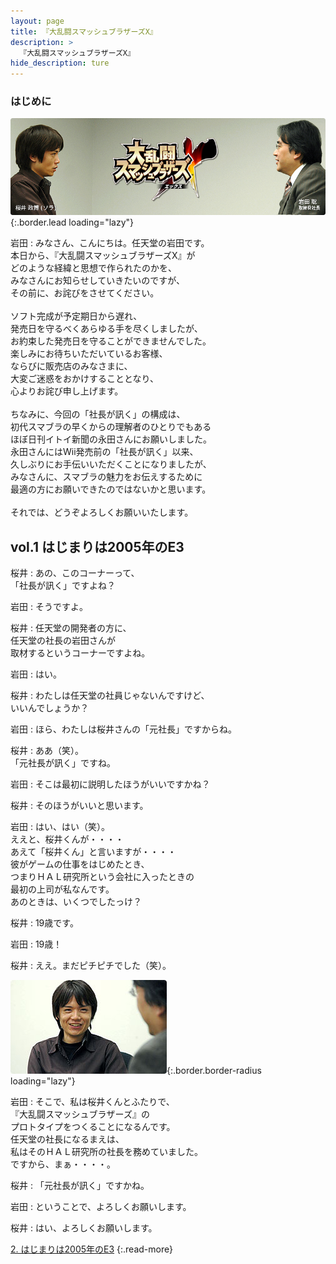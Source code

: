 ```yaml
---
layout: page
title: 『大乱闘スマッシュブラザーズX』
description: >
  『大乱闘スマッシュブラザーズX』
hide_description: ture
---
```


### はじめに

![](/interviews/jp/wii/rsbj/vol1/img/mainvisual1.jpg){:.border.lead loading="lazy"}

岩田
: みなさん、こんにちは。任天堂の岩田です。<br>本日から、『大乱闘スマッシュブラザーズX』が<br>どのような経緯と思想で作られたのかを、<br>みなさんにお知らせしていきたいのですが、<br>その前に、お詫びをさせてください。<br>&nbsp;<br>ソフト完成が予定期日から遅れ、<br>発売日を守るべくあらゆる手を尽くしましたが、<br>お約束した発売日を守ることができませんでした。<br>楽しみにお待ちいただいているお客様、<br>ならびに販売店のみなさまに、<br>大変ご迷惑をおかけすることとなり、<br>心よりお詫び申し上げます。<br>&nbsp;<br>ちなみに、今回の「社長が訊く」の構成は、<br>初代スマブラの早くからの理解者のひとりでもある<br>ほぼ日刊イトイ新聞の永田さんにお願いしました。<br>永田さんにはWii発売前の「社長が訊く」以来、<br>久しぶりにお手伝いいただくことになりましたが、<br>みなさんに、スマブラの魅力をお伝えするために<br>最適の方にお願いできたのではないかと思います。<br>&nbsp;<br>それでは、どうぞよろしくお願いいたします。

## vol.1 はじまりは2005年のE3

桜井
: あの、このコーナーって、<br>「社長が訊く」ですよね？

岩田
: そうですよ。

桜井
: 任天堂の開発者の方に、<br>任天堂の社長の岩田さんが<br>取材するというコーナーですよね。

岩田
: はい。

桜井
: わたしは任天堂の社員じゃないんですけど、<br>いいんでしょうか？

岩田
: ほら、わたしは桜井さんの「元社長」ですからね。

桜井
: ああ（笑）。<br>「元社長が訊く」ですね。

岩田
: そこは最初に説明したほうがいいですかね？

桜井
: そのほうがいいと思います。

岩田
: はい、はい（笑）。<br>ええと、桜井くんが・・・・<br>あえて「桜井くん」と言いますが・・・・<br>彼がゲームの仕事をはじめたとき、<br>つまりＨＡＬ研究所という会社に入ったときの<br>最初の上司が私なんです。<br>あのときは、いくつでしたっけ？

桜井
: 19歳です。

岩田
: 19歳！

桜井
: ええ。まだピチピチでした（笑）。

![](/interviews/jp/wii/rsbj/vol1/img/01.jpg){:.border.border-radius loading="lazy"}

岩田
: そこで、私は桜井くんとふたりで、<br>『大乱闘スマッシュブラザーズ』の<br>プロトタイプをつくることになるんです。<br>任天堂の社長になるまえは、<br>私はそのＨＡＬ研究所の社長を務めていました。<br>ですから、まぁ・・・・。

桜井
: 「元社長が訊く」ですかね。

岩田
: ということで、よろしくお願いします。

桜井
: はい、よろしくお願いします。



[2. はじまりは2005年のE3](2.md)
{:.read-more}

